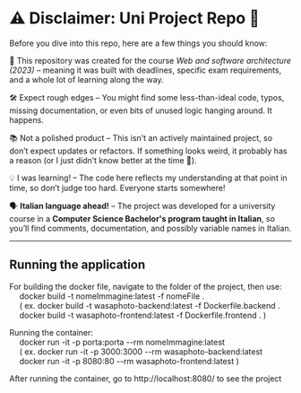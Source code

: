 # ⚠️ Disclaimer: Uni Project Repo 🚧
Before you dive into this repo, here are a few things you should know:

📌 This repository was created for the course _Web and software architecture (2023)_ – meaning it was built with deadlines, specific exam requirements, and a whole lot of learning along the way.

🛠️ Expect rough edges – You might find some less-than-ideal code, typos, missing documentation, or even bits of unused logic hanging around. It happens.

📚 Not a polished product – This isn't an actively maintained project, so don’t expect updates or refactors. If something looks weird, it probably has a reason (or I just didn’t know better at the time 🤷).

💡 I was learning! – The code here reflects my understanding at that point in time, so don’t judge too hard. Everyone starts somewhere!

🗣️ **Italian language ahead!** – The project was developed for a university course in a **Computer Science Bachelor's program taught in Italian**, so you’ll find comments, documentation, and possibly variable names in Italian.

***

## Running the application

For building the docker file, navigate to the folder of the project, then use: <br />
	&emsp; docker build -t nomeImmagine:latest -f nomeFile . <br />
	&emsp; ( ex. docker build -t wasaphoto-backend:latest -f Dockerfile.backend . <br />
	&emsp;      docker build -t wasaphoto-frontend:latest -f Dockerfile.frontend . ) 
	
Running the container: <br />
	&emsp; docker run -it -p porta:porta --rm nomeImmagine:latest <br />
	&emsp; ( ex. docker run -it -p 3000:3000 --rm wasaphoto-backend:latest <br />
	&emsp;      docker run -it -p 8080:80 --rm wasaphoto-frontend:latest ) 
	     
After running the container, go to http://localhost:8080/ to see the project
